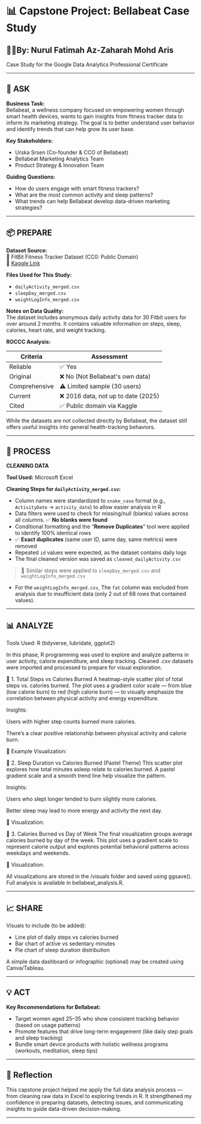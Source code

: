 # 📊 Capstone Project: Bellabeat Case Study
## ✍🏻By: Nurul Fatimah Az-Zaharah Mohd Aris
Case Study for the Google Data Analytics Professional Certificate

---

## 🧠 ASK

**Business Task:**  
Bellabeat, a wellness company focused on empowering women through smart health devices, wants to gain insights from fitness tracker data to inform its marketing strategy. The goal is to better understand user behavior and identify trends that can help grow its user base.

**Key Stakeholders:**  
- Urska Srsen (Co-founder & CCO of Bellabeat)  
- Bellabeat Marketing Analytics Team  
- Product Strategy & Innovation Team

**Guiding Questions:**  
- How do users engage with smart fitness trackers?  
- What are the most common activity and sleep patterns?  
- What trends can help Bellabeat develop data-driven marketing strategies?

---

## 📦 PREPARE

**Dataset Source:**  
📁 FitBit Fitness Tracker Dataset (CC0: Public Domain)  
🔗 [Kaggle Link](https://www.kaggle.com/datasets/arashnic/fitbit)

**Files Used for This Study:**
- `dailyActivity_merged.csv`  
- `sleepDay_merged.csv`  
- `weightLogInfo_merged.csv`

**Notes on Data Quality:**  
The dataset includes anonymous daily activity data for 30 Fitbit users for over around 2 months. It contains valuable information on steps, sleep, calories, heart rate, and weight tracking.

**ROCCC Analysis:**

| Criteria     | Assessment |
|--------------|------------|
| Reliable     | ✅ Yes      |
| Original     | ❌ No (Not Bellabeat's own data) |
| Comprehensive| ⚠️ Limited sample (30 users) |
| Current      | ❌ 2016 data, not up to date (2025) |
| Cited        | ✅ Public domain via Kaggle |

While the datasets are not collected directly by Bellabeat, the dataset still offers useful insights into general health-tracking behaviors.

---

## 🧹 PROCESS

**CLEANING DATA**

**Tool Used:** Microsoft Excel

**Cleaning Steps for `dailyActivity_merged.csv`:**

- Column names were standardized to `snake_case` format (e.g., `ActivityDate` → `activity_date`) to allow easier analysis in R
- Data filters were used to check for missing/null (blanks) values across all columns. ✅ **No blanks were found**
- Conditional formatting and the “**Remove Duplicates**” tool were applied to identify 100% identical rows
- ✅ **Exact duplicates** (same user ID, same day, same metrics) were removed
- Repeated `id` values were expected, as the dataset contains daily logs
- The final cleaned version was saved as `cleaned_dailyActivity.csv`

> 🔎 Similar steps were applied to `sleepDay_merged.csv` and `weightLogInfo_merged.csv`

- For the `weightLogInfo_merged.csv`, The `fat` column was excluded from analysis due to insufficient data (only 2 out of 68 rows that contained values).

---

## 📊 ANALYZE

Tools Used: R (tidyverse, lubridate, ggplot2)

In this phase, R programming was used to explore and analyze patterns in user activity, calorie expenditure, and sleep tracking. Cleaned .csv datasets were imported and processed to prepare for visual exploration.

🔹 1. Total Steps vs Calories Burned
A heatmap-style scatter plot of total steps vs. calories burned. The plot uses a gradient color scale — from blue (low calorie burn) to red (high calorie burn) — to visually emphasize the correlation between physical activity and energy expenditure.

Insights:

Users with higher step counts burned more calories.

There’s a clear positive relationship between physical activity and calorie burn.

📎 Example Visualization:



🔹 2. Sleep Duration vs Calories Burned (Pastel Theme)
This scatter plot explores how total minutes asleep relate to calories burned. A pastel gradient scale and a smooth trend line help visualize the pattern.

Insights:

Users who slept longer tended to burn slightly more calories.

Better sleep may lead to more energy and activity the next day.

📎 Visualization:


🔹 3. Calories Burned vs Day of Week
The final visualization groups average calories burned by day of the week. This plot uses a gradient scale to represent calorie output and explores potential behavioral patterns across weekdays and weekends.

📎 Visualization:


All visualizations are stored in the /visuals folder and saved using ggsave(). Full analysis is available in bellabeat_analysis.R.

---

## 📈 SHARE

Visuals to include (to be added):
- Line plot of daily steps vs calories burned
- Bar chart of active vs sedentary minutes
- Pie chart of sleep duration distribution

A simple data dashboard or infographic (optional) may be created using Canva/Tableau.

---

## 💡 ACT

**Key Recommendations for Bellabeat:**
- Target women aged 25–35 who show consistent tracking behavior (based on usage patterns)
- Promote features that drive long-term engagement (like daily step goals and sleep tracking)
- Bundle smart device products with holistic wellness programs (workouts, meditation, sleep tips)

---

## 💬 Reflection

This capstone project helped me apply the full data analysis process — from cleaning raw data in Excel to exploring trends in R. It strengthened my confidence in preparing datasets, detecting issues, and communicating insights to guide data-driven decision-making.

---

